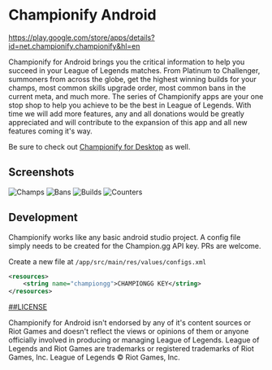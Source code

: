 # Championify Android

https://play.google.com/store/apps/details?id=net.championify.championify&hl=en

Championify for Android brings you the critical information to help you succeed in your League of Legends matches. From Platinum to Challenger, summoners from across the globe, get the highest winning builds for your champs, most common skills upgrade order, most common bans in the current meta, and much more. The series of Championify apps are your one stop shop to help you achieve to be the best in League of Legends.
With time we will add more features, any and all donations would be greatly appreciated and will contribute to the expansion of this app and all new features coming it's way.

Be sure to check out [Championify for Desktop](https://github.com/dustinblackman/Championify) as well.

## Screenshots

![Champs](https://lh3.googleusercontent.com/1LOg7dt07O6Cjcwa-3SVX9o-5bK5G4HCLJoBg1m5jxhkQE6B5ISXjH6F-gp5pZ5tlsjk=h250-rw)
![Bans](https://lh3.googleusercontent.com/ibXv7DZCyE3_z0rxPQCNi8xjzWGW58u01A5-pnD9KIHHlDY_K6ke0g3Jm-aVCwnY1Js=h250-rw)
![Builds](https://lh3.googleusercontent.com/vOT8FXhqjB6UNDMHvcfa9KkYl5t1QuEwsLdSdBV-YoKAPc-xdxYopyig-nzH61xJjvI3=h250-rw)
![Counters](https://lh3.googleusercontent.com/NAFw7AxCmHAGPBNBDbPsz39K-KM9C39Y624Jhz3-NV7OFKzEEymycCfKdqZ3SsmYiqk=h250-rw)

## Development

Championify works like any basic android studio project. A config file simply needs to be created for the Champion.gg API key. PRs are welcome.

Create a new file at `/app/src/main/res/values/configs.xml`

```xml
<resources>
    <string name="championgg">CHAMPIONGG KEY</string>
</resources>
```

[##LICENSE](LICENSE)

Championify for Android isn't endorsed by any of it's content sources or Riot Games and doesn't reflect the views or opinions of them or anyone officially involved in producing or managing League of Legends. League of Legends and Riot Games are trademarks or registered trademarks of Riot Games, Inc. League of Legends © Riot Games, Inc.